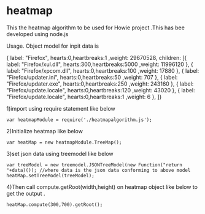 heatmap
=======

This the heatmap algorithm to be used for Howie project .This has bee developed using node.js

Usage.
Object model for inpit data is 

{ label: "Firefox",  hearts:0,heartbreaks:1 ,weight: 29670528, children:
[{ label: "Firefox/xul.dll",  hearts:300,heartbreaks:5000 ,weight: 11996120 }, 
  { label: "Firefox/xpcom.dll",  hearts:0,heartbreaks:100 ,weight: 17880
  }, 
  { label: "Firefox/updater.ini",  hearts:0,heartbreaks:50 ,weight: 707
  }, 
  { label: "Firefox/updater.exe",  hearts:0,heartbreaks:250 ,weight: 243160
  }, 
  { label: "Firefox/update.locale",  hearts:0,heartbreaks:120 ,weight: 43020
  },
  { label: "Firefox/update.locale",  hearts:0,heartbreaks:1 ,weight: 6
  },
   ]}



1)import using require statement like below

    var heatmapModule = require('./heatmapalgorithm.js');

2)Initialize heatmap like below

    var heatMap = new heatmapModule.TreeMap();

3)set json data using treemodel like below

    var treeModel = new treemodel.JSONTreeModel(new Function("return "+data)()); //where data is the json data conforming to above model
    heatMap.setTreeModel(treeModel);
    
4)Then call compute.getRoot(width,height) on heatmap object like below to get the output .

    heatMap.compute(300,700).getRoot();

